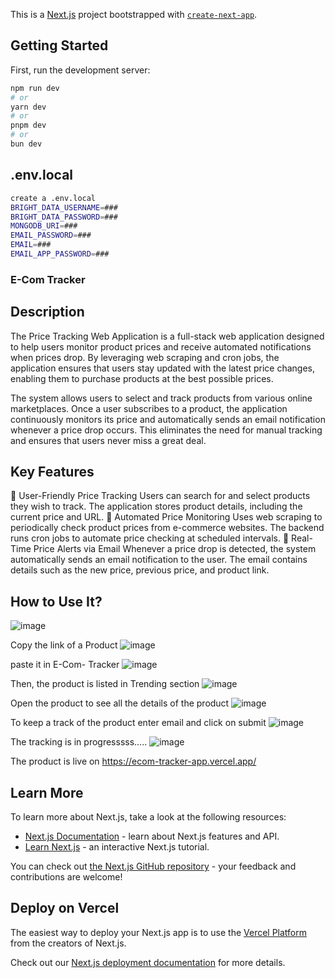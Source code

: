 This is a [Next.js](https://nextjs.org) project bootstrapped with [`create-next-app`](https://nextjs.org/docs/app/api-reference/cli/create-next-app).

## Getting Started

First, run the development server:

```bash
npm run dev
# or
yarn dev
# or
pnpm dev
# or
bun dev
```

## .env.local
```bash
create a .env.local
BRIGHT_DATA_USERNAME=###
BRIGHT_DATA_PASSWORD=###
MONGODB_URI=###
EMAIL_PASSWORD=###
EMAIL=###
EMAIL_APP_PASSWORD=###

```
### E-Com Tracker
## Description
The Price Tracking Web Application is a full-stack web application designed to help users monitor product prices and receive automated notifications when prices drop. By leveraging web scraping and cron jobs, the application ensures that users stay updated with the latest price changes, enabling them to purchase products at the best possible prices.

The system allows users to select and track products from various online marketplaces. Once a user subscribes to a product, the application continuously monitors its price and automatically sends an email notification whenever a price drop occurs. This eliminates the need for manual tracking and ensures that users never miss a great deal.

## Key Features
🔹 User-Friendly Price Tracking
Users can search for and select products they wish to track.
The application stores product details, including the current price and URL.
🔹 Automated Price Monitoring
Uses web scraping to periodically check product prices from e-commerce websites.
The backend runs cron jobs to automate price checking at scheduled intervals.
🔹 Real-Time Price Alerts via Email
Whenever a price drop is detected, the system automatically sends an email notification to the user.
The email contains details such as the new price, previous price, and product link.


## How to Use It?
![image](https://github.com/user-attachments/assets/f132b474-b8a5-409b-b28f-52b897734609)

Copy the link of a Product
![image](https://github.com/user-attachments/assets/c267e920-e4dc-4311-ae2f-515d45e32fb4)

paste it in E-Com- Tracker
![image](https://github.com/user-attachments/assets/94ec39ac-2d01-4691-969b-905cfb5cb445)

Then, the product is listed in Trending section 
![image](https://github.com/user-attachments/assets/18fc9d4e-ad01-4402-9b39-2a8be9cd3bff)

Open the product to see all the details of the product
![image](https://github.com/user-attachments/assets/efd11c74-fa03-4772-8b8c-884a7629cbaa)

To keep a track of the product enter email and click on submit
![image](https://github.com/user-attachments/assets/df6a608d-dd93-447c-8a5b-25f2aa72888e)

The tracking is in progresssss.....
![image](https://github.com/user-attachments/assets/2c9436dc-105c-46ce-b4bb-f218b2e91e20)







The product is live on https://ecom-tracker-app.vercel.app/


## Learn More

To learn more about Next.js, take a look at the following resources:

- [Next.js Documentation](https://nextjs.org/docs) - learn about Next.js features and API.
- [Learn Next.js](https://nextjs.org/learn) - an interactive Next.js tutorial.

You can check out [the Next.js GitHub repository](https://github.com/vercel/next.js) - your feedback and contributions are welcome!

## Deploy on Vercel

The easiest way to deploy your Next.js app is to use the [Vercel Platform](https://vercel.com/new?utm_medium=default-template&filter=next.js&utm_source=create-next-app&utm_campaign=create-next-app-readme) from the creators of Next.js.

Check out our [Next.js deployment documentation](https://nextjs.org/docs/app/building-your-application/deploying) for more details.
